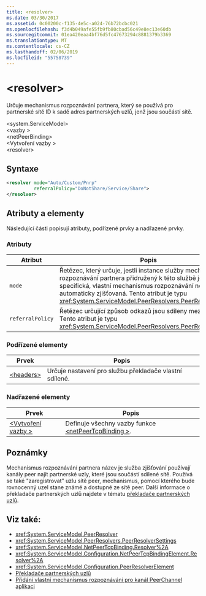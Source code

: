 ```yaml
---
title: <resolver>
ms.date: 03/30/2017
ms.assetid: 0c00200c-f135-4e5c-a024-76b72bcbc021
ms.openlocfilehash: f3d4b049afe55fb9fb80cbad56c49e8ec13e60db
ms.sourcegitcommit: 01ea420eaa4bf76d5fc47673294c8881379b3369
ms.translationtype: MT
ms.contentlocale: cs-CZ
ms.lasthandoff: 02/06/2019
ms.locfileid: "55758739"
---
```

# <a name="resolver"></a>\<resolver>
Určuje mechanismus rozpoznávání partnera, který se používá pro partnerské sítě ID k sadě adres partnerských uzlů, jenž jsou součástí sítě.  
  
 \<system.ServiceModel>  
\<vazby >  
\<netPeerBinding>  
\<Vytvoření vazby >  
\<resolver>  
  
## <a name="syntax"></a>Syntaxe  
  
```xml  
<resolver mode="Auto/Custom/Pnrp"
          referralPolicy="DoNotShare/Service/Share">
</resolver>
```  
  
## <a name="attributes-and-elements"></a>Atributy a elementy  
 Následující části popisují atributy, podřízené prvky a nadřazené prvky.  
  
### <a name="attributes"></a>Atributy  
  
|Atribut|Popis|  
|---------------|-----------------|  
|`mode`|Řetězec, který určuje, jestli instance služby mechanismu rozpoznávání partnera přidružený k této službě je buď PNRP specifická, vlastní mechanismus rozpoznávání nebo je automaticky zjišťovaná. Tento atribut je typu <xref:System.ServiceModel.PeerResolvers.PeerResolverMode>.|  
|`referralPolicy`|Řetězec určující způsob odkazů jsou sdíleny mezi partnery. Tento atribut je typu <xref:System.ServiceModel.PeerResolvers.PeerReferralPolicy>.|  
  
### <a name="child-elements"></a>Podřízené elementy  
  
|Prvek|Popis|  
|-------------|-----------------|  
|[\<headers>](../../../../../docs/framework/configure-apps/file-schema/wcf/headers.md)|Určuje nastavení pro službu překladače vlastní sdílené.|  
  
### <a name="parent-elements"></a>Nadřazené elementy  
  
|Prvek|Popis|  
|-------------|-----------------|  
|[\<Vytvoření vazby >](../../../../../docs/framework/misc/binding.md)|Definuje všechny vazby funkce [ \<netPeerTcpBinding >](../../../../../docs/framework/configure-apps/file-schema/wcf/netpeertcpbinding.md).|  
  
## <a name="remarks"></a>Poznámky  
 Mechanismus rozpoznávání partnera název je služba zjišťování používají kanály peer najít partnerské uzly, které jsou součástí sdílené sítě. Používá se také "zaregistrovat" uzlu sítě peer, mechanismus, pomocí kterého bude rovnocenný uzel stane známé a dostupné ze sítě peer. Další informace o překladače partnerských uzlů najdete v tématu [překladače partnerských uzlů](../../../../../docs/framework/wcf/feature-details/peer-resolvers.md).  
  
## <a name="see-also"></a>Viz také:
- <xref:System.ServiceModel.PeerResolver>
- <xref:System.ServiceModel.PeerResolvers.PeerResolverSettings>
- <xref:System.ServiceModel.NetPeerTcpBinding.Resolver%2A>
- <xref:System.ServiceModel.Configuration.NetPeerTcpBindingElement.Resolver%2A>
- <xref:System.ServiceModel.Configuration.PeerResolverElement>
- [Překladače partnerských uzlů](../../../../../docs/framework/wcf/feature-details/peer-resolvers.md)
- [Přidání vlastní mechanismus rozpoznávání pro kanál PeerChannel aplikaci](https://docs.microsoft.com/previous-versions/ms730105(v=vs.90))
